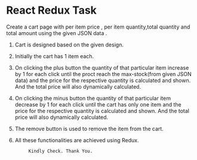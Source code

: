 # React Redux Task

Create a cart page with per item price , per item quantity,total quantity and total amount using the given JSON data .


1. Cart is designed based on the given design.

2. Initially the cart has 1 item each.

3. On clicking the plus button the quantity of that particular item increase by 1 for each click until the proct reach the max-stock(from given JSON data) and the price for the respective quantity is calculated and shown. And the total price will also dynamically calculated.

4. On clicking the minus button the quantity of that particular item decrease by 1 for each click until the cart has only one item and the price for the respective quantity is calculated and shown. And the total price will also dynamically calculated.

5. The remove button is used to remove the item from the cart.

6. All these functionalities are achieved using Redux.

            Kindly Check. Thank You.